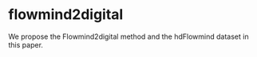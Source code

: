 # flowmind2digital
We propose the Flowmind2digital method and the hdFlowmind dataset in this paper.
